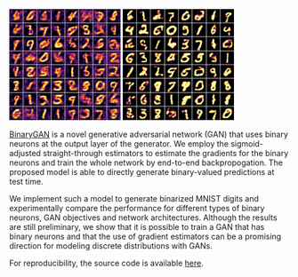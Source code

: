 <img src="figs/colored_dbn.png" alt="dbn" width="200" height="200" style="margin-left:0 margin-right:20pt"/>
<img src="figs/colored_sbn.png" alt="sbn" width="200" height="200" style="margin-left:0 margin-right:0"/>

[BinaryGAN](https://salu133445.github.io/binarygan) is a novel generative
adversarial network (GAN) that uses binary neurons at the output layer of the generator. We employ the sigmoid-adjusted straight-through estimators to
estimate the gradients for the binary neurons and train the whole network by
end-to-end backpropogation. The proposed model is able to directly generate
binary-valued predictions at test time.

We implement such a model to generate binarized MNIST digits and experimentally
compare the performance for different types of binary neurons, GAN objectives
and network architectures. Although the results are still preliminary, we show
that it is possible to train a GAN that has binary neurons and that the use of
gradient estimators can be a promising direction for modeling discrete
distributions with GANs.

For reproducibility, the source code is available
[here](https://github.com/salu133445/binarygan).
